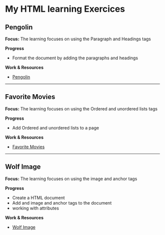 # My HTML learning Exercices

## Pengolin
**Focus:** The learning focuses on using the Paragraph and Headings tags

**Progress**

- Format the document by adding the paragraphs and headings

**Work & Resources**

- [Pengolin](https://github.com/4zwazo/web-development-bootcamp/tree/main/1-html/exercises/1-pengolin/index.html)

---

## Favorite Movies
**Focus:** The learning focuses on using the Ordered and unordered lists tags

**Progress**

- Add Ordered and unordered lists to a page

**Work & Resources**

- [Favorite Movies](https://github.com/4zwazo/web-development-bootcamp/tree/main/1-html/exercises/2-favorite-movies/index.html)

---

## Wolf Image
**Focus:** The learning focuses on using the image and anchor tags

**Progress**

- Create a HTML document
- Add and image and anchor tags to the document
- working with attributes

**Work & Resources**

- [Wolf Image](https://github.com/4zwazo/web-development-bootcamp/tree/main/1-html/exercises/3-wolf-images/index.html)